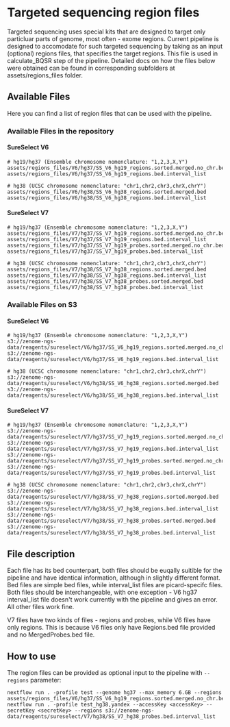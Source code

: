 # Targeted sequencing region files
Targeted sequencing uses special kits that are designed to target only particluar parts of genome, most often - exome regions.
Current pipeline is designed to accomodate for such targeted sequencing by taking as an input (optional) regions files, that specifies the target regions. This file is used in calculate_BQSR step of the pipeline. Detailed docs on how the files below were obtained can be found in corresponding subfolders at assets/regions_files folder.

## Available Files
Here you can find a list of region files that can be used with the pipeline.

### Available Files in the repository
#### SureSelect V6
```
# hg19/hg37 (Ensemble chromosome nomenclature: "1,2,3,X,Y")
assets/regions_files/V6/hg37/SS_V6_hg19_regions.sorted.merged.no_chr.bed
assets/regions_files/V6/hg37/SS_V6_hg19_regions.bed.interval_list

# hg38 (UCSC chromosome nomenclature: "chr1,chr2,chr3,chrX,chrY")
assets/regions_files/V6/hg38/SS_V6_hg38_regions.sorted.merged.bed
assets/regions_files/V6/hg38/SS_V6_hg38_regions.bed.interval_list
```

#### SureSelect V7
```
# hg19/hg37 (Ensemble chromosome nomenclature: "1,2,3,X,Y")
assets/regions_files/V7/hg37/SS_V7_hg19_regions.sorted.merged.no_chr.bed
assets/regions_files/V7/hg37/SS_V7_hg19_regions.bed.interval_list
assets/regions_files/V7/hg37/SS_V7_hg19_probes.sorted.merged.no_chr.bed
assets/regions_files/V7/hg37/SS_V7_hg19_probes.bed.interval_list

# hg38 (UCSC chromosome nomenclature: "chr1,chr2,chr3,chrX,chrY")
assets/regions_files/V7/hg38/SS_V7_hg38_regions.sorted.merged.bed
assets/regions_files/V7/hg38/SS_V7_hg38_regions.bed.interval_list
assets/regions_files/V7/hg38/SS_V7_hg38_probes.sorted.merged.bed
assets/regions_files/V7/hg38/SS_V7_hg38_probes.bed.interval_list
```

### Available Files on S3
#### SureSelect V6
```
# hg19/hg37 (Ensemble chromosome nomenclature: "1,2,3,X,Y")
s3://zenome-ngs-data/reagents/sureselect/V6/hg37/SS_V6_hg19_regions.sorted.merged.no_chr.bed
s3://zenome-ngs-data/reagents/sureselect/V6/hg37/SS_V6_hg19_regions.bed.interval_list

# hg38 (UCSC chromosome nomenclature: "chr1,chr2,chr3,chrX,chrY")
s3://zenome-ngs-data/reagents/sureselect/V6/hg38/SS_V6_hg38_regions.sorted.merged.bed
s3://zenome-ngs-data/reagents/sureselect/V6/hg38/SS_V6_hg38_regions.bed.interval_list
```

#### SureSelect V7
```
# hg19/hg37 (Ensemble chromosome nomenclature: "1,2,3,X,Y")
s3://zenome-ngs-data/reagents/sureselect/V7/hg37/SS_V7_hg19_regions.sorted.merged.no_chr.bed
s3://zenome-ngs-data/reagents/sureselect/V7/hg37/SS_V7_hg19_regions.bed.interval_list
s3://zenome-ngs-data/reagents/sureselect/V7/hg37/SS_V7_hg19_probes.sorted.merged.no_chr.bed
s3://zenome-ngs-data/reagents/sureselect/V7/hg37/SS_V7_hg19_probes.bed.interval_list

# hg38 (UCSC chromosome nomenclature: "chr1,chr2,chr3,chrX,chrY")
s3://zenome-ngs-data/reagents/sureselect/V7/hg38/SS_V7_hg38_regions.sorted.merged.bed
s3://zenome-ngs-data/reagents/sureselect/V7/hg38/SS_V7_hg38_regions.bed.interval_list
s3://zenome-ngs-data/reagents/sureselect/V7/hg38/SS_V7_hg38_probes.sorted.merged.bed
s3://zenome-ngs-data/reagents/sureselect/V7/hg38/SS_V7_hg38_probes.bed.interval_list
```

## File description
Each file has its bed counterpart, both files should be euqally suitible for the pipeline and have identical information, although in slightly different format. Bed files are simple bed files, while interval_list files are picard-specifc files. Both files should be interchangeable, with one exception - V6 hg37 interval_list file doesn't work currently with the pipeline and gives an error. All other files work fine.

V7 files have two kinds of files - regions and probes, while V6 files have only regions. This is because V6 files only have Regions.bed file provided and no MergedProbes.bed file.

## How to use
The region files can be provided as optional input to the pipeline with `--regions` parameter:
```
nextflow run . -profile test --genome hg37 --max_memory 6.GB --regions assets/regions_files/V6/hg37/SS_V6_hg19_regions.sorted.merged.no_chr.bed
nextflow run . -profile test_hg38,yandex --accessKey <accessKey> --secretKey <secretKey> --regions s3://zenome-ngs-data/reagents/sureselect/V7/hg38/SS_V7_hg38_probes.bed.interval_list
```
